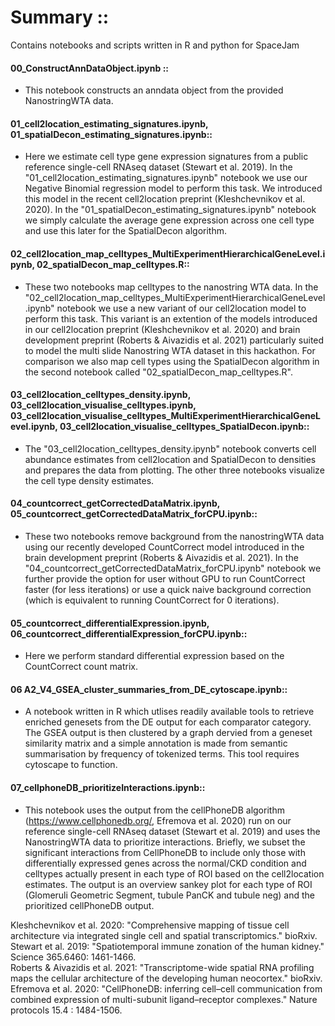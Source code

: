 # Summary ::
Contains notebooks and scripts written in R and python for SpaceJam

#### 00_ConstructAnnDataObject.ipynb ::
- This notebook constructs an anndata object from the provided NanostringWTA data.

#### 01_cell2location_estimating_signatures.ipynb, 01_spatialDecon_estimating_signatures.ipynb::
- Here we estimate cell type gene expression signatures from a public reference single-cell RNAseq dataset (Stewart et al. 2019). In the "01_cell2location_estimating_signatures.ipynb" notebook we use our Negative Binomial regression model to perform this task. We introduced this model in the recent cell2location preprint (Kleshchevnikov et al. 2020). In the "01_spatialDecon_estimating_signatures.ipynb" notebook we simply calculate the average gene expression across one cell type and use this later for the SpatialDecon algorithm.

#### 02_cell2location_map_celltypes_MultiExperimentHierarchicalGeneLevel.ipynb, 02_spatialDecon_map_celltypes.R::
- These two notebooks map celltypes to the nanostring WTA data. In the "02_cell2location_map_celltypes_MultiExperimentHierarchicalGeneLevel.ipynb" notebook we use a  new variant of our cell2location model to perform this task. This variant is an extention of the models introduced in our cell2location preprint (Kleshchevnikov et al. 2020) and brain development preprint (Roberts &  Aivazidis et al. 2021) particularly suited to model the multi slide Nanostring WTA dataset in this hackathon. For comparison we also map cell types using the SpatialDecon algorithm in the second notebook called "02_spatialDecon_map_celltypes.R".

#### 03_cell2location_celltypes_density.ipynb, 03_cell2location_visualise_celltypes.ipynb, 03_cell2location_visualise_celltypes_MultiExperimentHierarchicalGeneLevel.ipynb, 03_cell2location_visualise_celltypes_SpatialDecon.ipynb::
- The "03_cell2location_celltypes_density.ipynb" notebook converts cell abundance estimates from cell2location and SpatialDecon to densities and prepares the data from plotting. The other three notebooks visualize the cell type density estimates.

#### 04_countcorrect_getCorrectedDataMatrix.ipynb, 05_countcorrect_getCorrectedDataMatrix_forCPU.ipynb::
- These two notebooks remove background from the nanostringWTA data using our recently developed CountCorrect model introduced in the brain development preprint (Roberts &  Aivazidis et al. 2021). In the "04_countcorrect_getCorrectedDataMatrix_forCPU.ipynb" notebook we further provide the option for user without GPU to run CountCorrect faster (for less iterations) or use a quick naive background correction (which is equivalent to running CountCorrect for 0 iterations).

#### 05_countcorrect_differentialExpression.ipynb, 06_countcorrect_differentialExpression_forCPU.ipynb::
- Here we perform standard differential expression based on the CountCorrect count matrix.

#### 06 A2_V4_GSEA_cluster_summaries_from_DE_cytoscape.ipynb::
- A notebook written in R which utlises readily available tools to retrieve enriched genesets from the DE output for each comparator category. The GSEA output is then clustered by a graph dervied from a geneset similarity matrix and a simple annotation is made from semantic summarisation by frequency of tokenized terms. This tool requires cytoscape to function.

#### 07_cellphoneDB_prioritizeInteractions.ipynb::
- This notebook uses the output from the cellPhoneDB algorithm (https://www.cellphonedb.org/, Efremova et al. 2020) run on our reference single-cell RNAseq dataset (Stewart et al. 2019) and uses the NanostringWTA data to prioritize interactions. Briefly, we subset the significant interactions from CellPhoneDB to include only those with differentially expressed genes across the normal/CKD condition and celltypes actually present in each type of ROI based on the cell2location estimates. The output is an overview sankey plot for each type of ROI (Glomeruli Geometric Segment, tubule PanCK and tubule neg) and the prioritized cellPhoneDB output.

Kleshchevnikov et al. 2020: "Comprehensive mapping of tissue cell architecture via integrated single cell and spatial transcriptomics." bioRxiv. <br/>
Stewart et al. 2019: "Spatiotemporal immune zonation of the human kidney." Science 365.6460: 1461-1466. <br/>
Roberts &  Aivazidis et al. 2021: "Transcriptome-wide spatial RNA profiling maps the cellular architecture of the developing human neocortex." bioRxiv. <br/>
Efremova et al. 2020: "CellPhoneDB: inferring cell–cell communication from combined expression of multi-subunit ligand–receptor complexes." Nature protocols 15.4 : 1484-1506.
